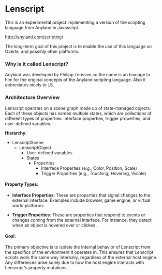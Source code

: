 # Lenscript

This is an experimental project implementing a version of the scripting language from Anyland in Javascript.

http://anyland.com/scripting/

The long-term goal of this project is to enable the use of this language on Overte, and possibly other platforms.

### Why is it called Lenscript?

Anyland was developed by Philipp Lenssen so the name is an homage to him for the original concepts of the Anyland scripting language. Also it abbreviates nicely to LS.

### Architecture Overview

Lenscript operates on a scene graph made up of state-managed objects. Each of these objects has named multiple states, which are collections of different types of properties: interface properties, trigger properties, and user-defined variables.

**Hierarchy:**
  - LenscriptScene
    - LenscriptObject
      - User-defined variables
      - States
        - Properties
          - Interface Properties (e.g., Color, Position, Scale)
          - Trigger Properties (e.g., Touching, Hovering, Visible)

#### Property Types:

- **Interface Properties**: These are properties that signal changes to the external interface. Examples include browser, game engine, or virtual world platforms.

- **Trigger Properties**: These are properties that respond to events or changes coming from the external interface. For instance, they detect when an object is hovered over or clicked.

#### Goal:

The primary objective is to isolate the internal behavior of Lenscript from the specifics of the environment it operates in. This ensures that Lenscript scripts work the same way internally, regardless of the external host engine. Any differences arise solely due to how the host engine interacts with Lenscript's property mutations.

